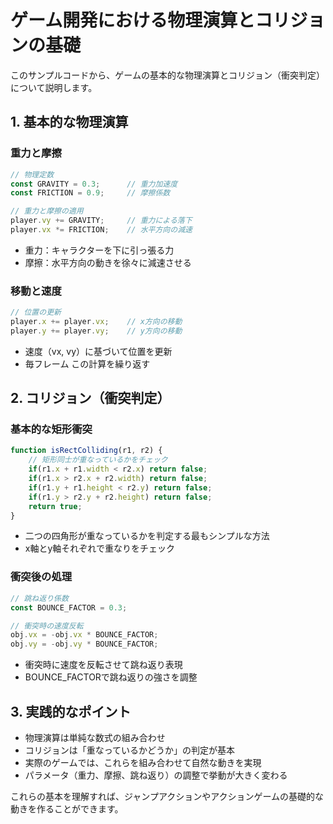 # ゲーム開発における物理演算とコリジョンの基礎

このサンプルコードから、ゲームの基本的な物理演算とコリジョン（衝突判定）について説明します。

## 1. 基本的な物理演算

### 重力と摩擦
```javascript
// 物理定数
const GRAVITY = 0.3;      // 重力加速度
const FRICTION = 0.9;     // 摩擦係数

// 重力と摩擦の適用
player.vy += GRAVITY;     // 重力による落下
player.vx *= FRICTION;    // 水平方向の減速
```
- 重力：キャラクターを下に引っ張る力
- 摩擦：水平方向の動きを徐々に減速させる

### 移動と速度
```javascript
// 位置の更新
player.x += player.vx;    // x方向の移動
player.y += player.vy;    // y方向の移動
```
- 速度（vx, vy）に基づいて位置を更新
- 毎フレーム この計算を繰り返す

## 2. コリジョン（衝突判定）

### 基本的な矩形衝突
```javascript
function isRectColliding(r1, r2) {
    // 矩形同士が重なっているかをチェック
    if(r1.x + r1.width < r2.x) return false;
    if(r1.x > r2.x + r2.width) return false;
    if(r1.y + r1.height < r2.y) return false;
    if(r1.y > r2.y + r2.height) return false;
    return true;
}
```
- 二つの四角形が重なっているかを判定する最もシンプルな方法
- x軸とy軸それぞれで重なりをチェック

### 衝突後の処理
```javascript
// 跳ね返り係数
const BOUNCE_FACTOR = 0.3;

// 衝突時の速度反転
obj.vx = -obj.vx * BOUNCE_FACTOR;
obj.vy = -obj.vy * BOUNCE_FACTOR;
```
- 衝突時に速度を反転させて跳ね返り表現
- BOUNCE_FACTORで跳ね返りの強さを調整

## 3. 実践的なポイント

- 物理演算は単純な数式の組み合わせ
- コリジョンは「重なっているかどうか」の判定が基本
- 実際のゲームでは、これらを組み合わせて自然な動きを実現
- パラメータ（重力、摩擦、跳ね返り）の調整で挙動が大きく変わる

これらの基本を理解すれば、ジャンプアクションやアクションゲームの基礎的な動きを作ることができます。
